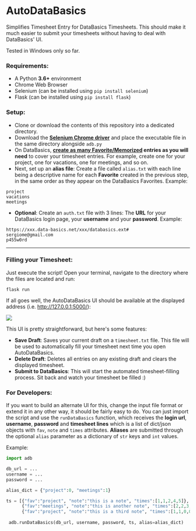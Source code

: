 # AutoDataBasics
Simplifies Timesheet Entry for DataBasics Timesheets. This should make it much easier to submit your timesheets without having to deal with DataBasics' UI.

Tested in Windows only so far.

### Requirements:
* A Python **3.6+** environment
* Chrome Web Browser
* Selenium (can be installed using ``pip install selenium``)
* Flask (can be installed using ``pip install flask``)

### Setup:
* Clone or download the contents of this repository into a dedicated directory.
* Download the **[Selenium Chrome driver](https://chromedriver.chromium.org/downloads)** and place the executable file in the same directory alongside ``adb.py``
* On DataBasics, **[create as many Favorite/Memorized](https://databasics.atlassian.net/wiki/spaces/PG6/pages/526544/Favorites+Timesheet) entries as you will need** to cover your timesheet entries. For example, create one for your project, one for vacations, one for meetings, and so on.
* Next, set up an **alias file**:  Create a file called ``alias.txt`` with each line being a descriptive name for each **Favorite** created in the previous step, in the same order as they appear on the DataBasics Favorites. Example:
```
project
vacations
meetings
```
* **Optional**: Create an ``auth.txt`` file with 3 lines: The **URL** for your DataBasics login page, your **username** and your **password**. Example:
```
https://xxx.data-basics.net/xxx/databasics.ext#
sergiome@gmail.com
p455w0rd
```
---
### Filling your Timesheet:
Just execute the script! Open your terminal, navigate to the directory where the files are located and run:

```flask run```

If all goes well, the AutoDataBasics UI should be available at the displayed address (i.e. http://127.0.0.1:5000/):

<img src="https://cdn.discordapp.com/attachments/694966618471792680/802965567253512212/unknown.png">

This UI is pretty straightforward, but here's some features:

- **Save Draft**: Saves your current draft on a ``timesheet.txt`` file. This file will be used to automatically fill your timesheet next time you open AutoDataBasics.
- **Delete Draft**: Deletes all entries on any existing draft and clears the displayed timesheet.
- **Submit to DataBasics**: This will start the automated timesheet-filling process. Sit back and watch your timesheet be filled :)

### For Developers:

If you want to build an alternate UI for this, change the input file format or extend it in any other way, it should be fairly easy to do. You can just import the script and use the ``runDataBasics`` function, which receives the **login url**, **username**, **password** and **timesheet lines** which is a list of dict/json objects with ``fav``, ``note`` and ``times`` attributes. **Aliases** are submitted through the optional ``alias`` parameter as a dictionary of ``str`` keys and ``int`` values.

Example:
``` py
import adb

db_url = ...
username = ...
password = ...

alias_dict = {"project":0, "meetings":1}

ts = [{"fav":"project", "note":"this is a note", "times":[1,1,2,4,5]},
      {"fav":"meetings", "note":"this is another note", "times":[2,2,3,1,1]},
      {"fav":"project", "note":"this is a third note", "times":[1,1,0,0,0]}]
 
 adb.runDataBasics(db_url, username, password, ts, alias=alias_dict)
 ```
